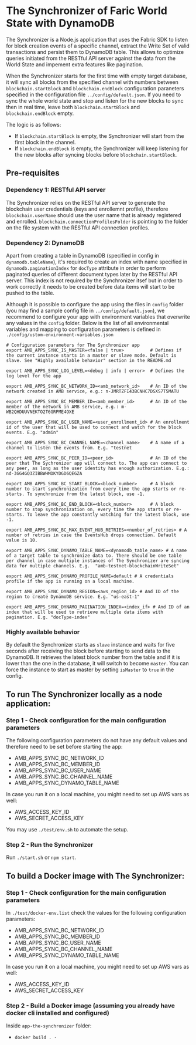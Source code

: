 # The Synchronizer of Faric World State with DynamoDB

The Synchronizer is a Node.js application that uses the Fabric SDK to listen for block creation events of a specific channel, extract the Write Set of valid transactions and persist them to DynamoDB table. This allows to optimize queries initiated from the RESTful API server against the data from the World State and impement extra features like pagination.

When the Synchronizer starts for the first time with empty target database, it will sync all blocks from the specified channel with numbers between `blockchain.startBlock` and `blockchain.endBlock` configuration paraneters specified in the configuration file `../config/default.json`. If you need to sync the whole world state and stop and listen for the new blocks to sync then in real time, leave both `blockchain.startBlock` and `blockchain.endBlock` empty.

The logic is as follows: 
- If `blockchain.startBlock` is empty, the Synchronizer will start from the first block in the channel.
- If `blockchain.endBlock` is empty, the Synchronizer will keep listening for the new blocks after syncing blocks before `blockchain.startBlock`.

## Pre-requisites

### Dependency 1: RESTful API server
The Synchronizer relies on the RESTful API server to generate the blockchain user credentials (keys and enrollemnt profile), therefore `blockchain.userName` should use the user name that is already registered and enrolled.  `blockchain.connectionProfilesFolder` is pointing to the folder on the file system with the RESTful API connection profiles.

### Dependency 2: DynamoDB
Apart from creating a table in DynamoDB (specified in config in `dynamodb.tableName`), it's required to create an index with name specified in `dynamodb.paginationIndex` for `docType` attribute in order to perform paginated queries of different document types later by the RESTful API server. This index is not required by the Synchronizer itsef but in order to work correctly it needs to be created before data items will start to be pushed to the table.

Although it is possible to configure the app using the files in `config` folder (you may find a sample config file in `../config/default.json`), we recommend to configure your app with environment variables that overwrite any values in the `config` folder. Below is the list of all environmental variables and mapping to configuration parameters is defined in `./config/ustom-environment-variables.json`

```
# Configuration parameters for The Synchronizer app
export AMB_APPS_SYNC_IS_MASTER=<false | true>          # Defines if the current instance starts in a master or slave mode. Default is slave. See "Highly available behavior" section in the README.md

export AMB_APPS_SYNC_LOG_LEVEL=<debug | info | error>  # Defines the log level for the app

export AMB_APPS_SYNC_BC_NETWORK_ID=<amb_network_id>    # An ID of the network created in AMB service, e.g.: n-JMRTZFI43BCNHC7DSXS7T5MATU

export AMB_APPS_SYNC_BC_MEMBER_ID=<amb_member_id>      # An ID of the member of the network in AMB service, e.g.: m-WB2QHDUUVNEKTO2T6GRPME4OXE

export AMB_APPS_SYNC_BC_USER_NAME=<user_enrollment_id> # An enrollment id of the user that will be used to connect and watch for the block events. E.g. "admin"

export AMB_APPS_SYNC_BC_CHANNEL_NAME=<channel_name>    # A name of a channel to listen the events from. E.g. "testnet

export AMB_APPS_SYNC_BC_PEER_ID=<peer_id>              # An ID of the peer that The Sychronizer app will connect to. The app can connect to any peer, as long as the user identity has enough authorization. E.g.: nd-3GG4GQ3ZIBBWHMDKYDGD6QEGZA

export AMB_APPS_SYNC_BC_START_BLOCK=<block_number>     # A block number to start synchronization from every time the app starts or re-starts. To synchronize from the latest block, use -1.

export AMB_APPS_SYNC_BC_END_BLOCK=<block_number>       # A block number to stop synchronization on, every time the app starts or re-starts. To leave the app constantly watching for the latest block, use -1.

export AMB_APPS_SYNC_BC_MAX_EVENT_HUB_RETRIES=<number_of_retries> # A number of retries in case the EventsHub drops connection. Default value is 10.

export AMB_APPS_SYNC_DYNAMO_TABLE_NAME=<dynamodb_table_name> # A name of a target table to synchronize data to. There should be one table per channel in case multiple instances of The Synchronizer are syncing data for multiple channels. E.g.  "amb-testnet-blockchainWriteSet"

export AMB_APPS_SYNC_DYNAMO_PROFILE_NAME=default # A credentials profile if the app is running on a local machine.

export AMB_APPS_SYNC_DYNAMO_REGION=<aws_region_id> # And ID of the region to create DynamoDB service. E.g. "us-east-1"

export AMB_APPS_SYNC_DYNAMO_PAGINATION_INDEX=<index_if> # And ID of an index that will be used to retrieve multiple data items with pagination. E.g. "docType-index"
```

### Highly available behavior
By default the Synchronizer starts as `slave` instance and waits for five seconds after receiving the block before starting to send data to the DynamoDB. It retrieves the latest block number from the table and if it is lower than the one in the database, it will switch to become `master`. You can force the instance to start as master by setting `isMaster` to `true` in the config.

## To run The Synchronizer locally as a node application:

### Step 1 - Check configuration for the main configuration parameters
The following configuration parameters do not have any default values and therefore need to be set before starting the app:
- AMB_APPS_SYNC_BC_NETWORK_ID
- AMB_APPS_SYNC_BC_MEMBER_ID
- AMB_APPS_SYNC_BC_USER_NAME
- AMB_APPS_SYNC_BC_CHANNEL_NAME
- AMB_APPS_SYNC_DYNAMO_TABLE_NAME

In case you run it on a local machine, you might need to set up AWS vars as well:
- AWS_ACCESS_KEY_ID
- AWS_SECRET_ACCESS_KEY

You may use `./test/env.sh` to automate the setup.

### Step 2 - Run the Synchronizer
Run `./start.sh` or `npm start`.

## To build a Docker image with The Synchronizer:

### Step 1 - Check configuration for the main configuration parameters
In `./test/docker-env.list` check the values for the following configuration parameters:
- AMB_APPS_SYNC_BC_NETWORK_ID
- AMB_APPS_SYNC_BC_MEMBER_ID
- AMB_APPS_SYNC_BC_USER_NAME
- AMB_APPS_SYNC_BC_CHANNEL_NAME
- AMB_APPS_SYNC_DYNAMO_TABLE_NAME

In case you run it on a local machine, you might need to set up AWS vars as well:
- AWS_ACCESS_KEY_ID
- AWS_SECRET_ACCESS_KEY

### Step 2 - Build a Docker image (assuming you already have docker cli installed and configured)
Inside `app-the-synchronizer` folder:
- `docker build . -`
